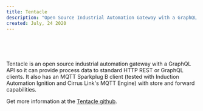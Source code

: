 ```yaml
---
title: Tentacle
description: "Open Source Industrial Automation Gateway with a GraphQL API"
created: July, 24 2020
---
```


<br/>

<jar-image add-classes="pa-3" color="blue-grey darken-3" src="https://res.cloudinary.com/jarautomation/image/upload/c_pad,h_200,w_200,f_auto/v1595057073/logos/tentacle.png" alt="Tentacle Logo"></jar-image>

<br/>

Tentacle is an open source industrial automation gateway with a GraphQL API so it can provide process data to standard HTTP REST or GraphQL clients. It also has an MQTT Sparkplug B client (tested with Induction Automation Ignition and Cirrus Link's MQTT Engine) with store and forward capabilities.

Get more information at the [Tentacle github](https://github.com/joyja/tentacle).